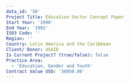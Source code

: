 ```yaml
---
data_id: '50'
Project Title: Education Sector Concept Paper
Start Year: '1990'
End Year: '1992'
ISO3 Code: ''
Region: ''
Country: Latin America and the Caribbean
Client/ Donor: USAID
Is Current Project? (true/false): false
Practice Area:
  - 'Education, Gender and Youth'
Contract Value USD: '36050.00'
---
```

